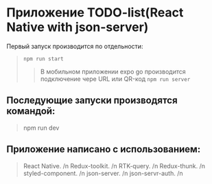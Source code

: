 # Приложение TODO-list(React Native with json-server)

 Первый запуск производится по отдельности:
> ```npm run start```
> > В мобильном приложении expo go производится подключение чере URL или QR-код
> ```npm run server```

## Последующие запуски производятся командой:
> npm run dev

## Приложение написано с использованием:
> React Native. /n
> Redux-toolkit. /n
> RTK-query. /n
> Redux-thunk. /n
> styled-component. /n
> json-server. /n
> json-servr-auth. /n

